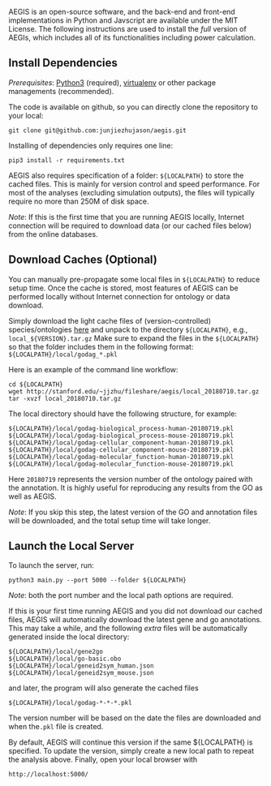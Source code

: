 
AEGIS is an open-source software, and the back-end and front-end implementations in Python and Javscript are available under the MIT License. The following instructions are used to install the *full* version of AEGIs, which includes all of its functionalities including power calculation.

## Install Dependencies

*Prerequisites*: [Python3](http://docs.python-guide.org/en/latest/) (required),
[virtualenv](https://virtualenv.pypa.io/en/stable/) or other package managements (recommended).


The code is available on github, so you can directly clone the repository to your local:

    git clone git@github.com:junjiezhujason/aegis.git

Installing of dependencies only requires one line:

    pip3 install -r requirements.txt

AEGIS also requires specification of a folder: `${LOCALPATH}` to store the
cached files. This is mainly for version control and speed performance.
For most of the analyses (excluding simulation outputs), the files will typically
require no more than 250M of disk space.

*Note*: If this is the first time that you are running AEGIS locally, Internet connection
will be required to download data (or our cached files below) from the online databases.

## Download Caches (Optional)

You can manually pre-propagate some local files in `${LOCALPATH}` to reduce setup time.
Once the cache is stored, most features of AEGIS can be performed locally
without Internet connection for ontology or data download.

Simply download the light cache files of (version-controlled)
species/ontologies [here](http://stanford.edu/~jjzhu/fileshare/aegis)
and unpack to the directory `${LOCALPATH}`, e.g., `local_${VERSION}.tar.gz`
Make sure to expand the files in the `${LOCALPATH}` so that the folder includes
them in the following format: `${LOCALPATH}/local/godag_*.pkl`

Here is an example of the command line workflow:

    cd ${LOCALPATH}
    wget http://stanford.edu/~jjzhu/fileshare/aegis/local_20180710.tar.gz
    tar -xvzf local_20180710.tar.gz

The local directory should have the following structure, for example:

    ${LOCALPATH}/local/godag-biological_process-human-20180719.pkl
    ${LOCALPATH}/local/godag-biological_process-mouse-20180719.pkl
    ${LOCALPATH}/local/godag-cellular_component-human-20180719.pkl
    ${LOCALPATH}/local/godag-cellular_component-mouse-20180719.pkl
    ${LOCALPATH}/local/godag-molecular_function-human-20180719.pkl
    ${LOCALPATH}/local/godag-molecular_function-mouse-20180719.pkl

Here `20180719` represents the version number of the ontology paired with the annotation.
It is highly useful for reproducing any results from the GO as well as AEGIS.

*Note*: If you skip this step, the latest version of the GO and annotation files will be downloaded,
and the total setup time will take longer.


## Launch the Local Server

To launch the server, run:

    python3 main.py --port 5000 --folder ${LOCALPATH}

*Note*: both the port number and the local path options are required.

If this is your first time running AEGIS and you did not download our cached
files, AEGIS will automatically download the latest gene and go annotations.
This may take a while, and the following *extra* files will be automatically generated
inside the local directory:

    ${LOCALPATH}/local/gene2go
    ${LOCALPATH}/local/go-basic.obo
    ${LOCALPATH}/local/geneid2sym_human.json
    ${LOCALPATH}/local/geneid2sym_mouse.json

and later, the program will also generate the cached files

    ${LOCALPATH}/local/godag-*-*-*.pkl

The version number will be based on the date the files are downloaded and when the`.pkl` file is created.

By default, AEGIS  will continue this version if the same ${LOCALPATH} is
specified. To update the version, simply create a new local path to repeat
the analysis above. Finally, open your local browser with

    http://localhost:5000/


